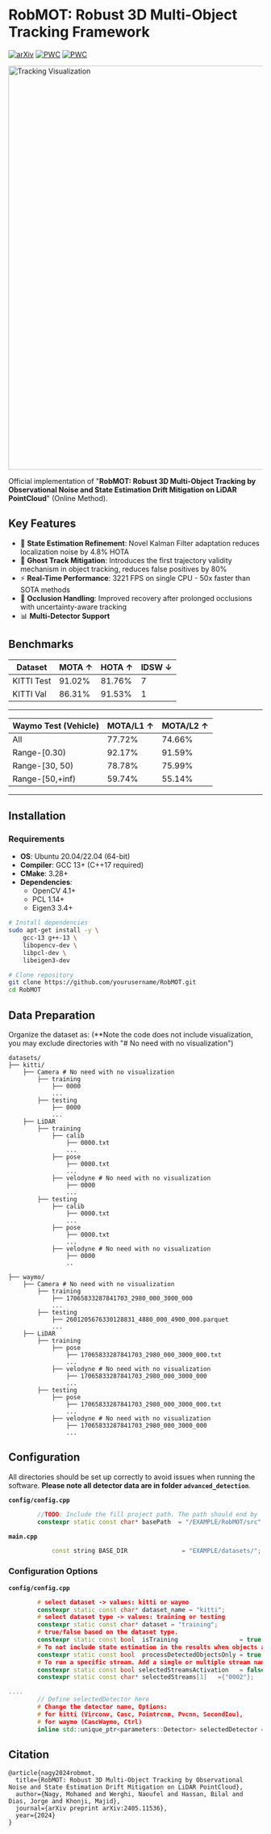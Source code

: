 # RobMOT: Robust 3D Multi-Object Tracking Framework

[![arXiv](https://img.shields.io/badge/arXiv-2405.11536-b31b1b.svg)](https://arxiv.org/abs/2405.11536)
[![PWC](https://img.shields.io/endpoint.svg?url=https://paperswithcode.com/badge/robmot-robust-3d-multi-object-tracking-by/multiple-object-tracking-on-kitti-test-online)](https://paperswithcode.com/sota/multiple-object-tracking-on-kitti-test-online?p=robmot-robust-3d-multi-object-tracking-by)
[![PWC](https://img.shields.io/endpoint.svg?url=https://paperswithcode.com/badge/robmot-robust-3d-multi-object-tracking-by/3d-multi-object-tracking-on-waymo-open-1)](https://paperswithcode.com/sota/3d-multi-object-tracking-on-waymo-open-1?p=robmot-robust-3d-multi-object-tracking-by)


<img src="docs/teaser.gif" alt="Tracking Visualization" width="800"/>

Official implementation of "**RobMOT: Robust 3D Multi-Object Tracking by Observational Noise and State Estimation Drift Mitigation on LiDAR PointCloud**" (Online Method). 

## Key Features
- 🚀 **State Estimation Refinement**: Novel Kalman Filter adaptation reduces localization noise by 4.8% HOTA
- 👻 **Ghost Track Mitigation**: Introduces the first trajectory validity mechanism in object tracking, reduces false positives by 80%
- ⚡ **Real-Time Performance**: 3221 FPS on single CPU - 50x faster than SOTA methods
- 🔄 **Occlusion Handling**: Improved recovery after prolonged occlusions with uncertainty-aware tracking
- 📊 **Multi-Detector Support**

## Benchmarks
| Dataset       | MOTA ↑ | HOTA ↑ | IDSW ↓ |
|---------------|--------|--------|--------|
| KITTI Test    |91.02%  | 81.76% | 7      |
| KITTI Val     |86.31%  | 91.53% | 1      |
-------------------------------------------

| Waymo Test (Vehicle)| MOTA/L1 ↑ | MOTA/L2 ↑ |
|---------------|--------|--------|
| All    |77.72%|74.66%|
Range-[0.30)|92.17%|91.59%|
Range-[30, 50)|78.78%|75.99%|
Range-[50,+inf)|59.74%|55.14%|
-------------------------------------------


## Installation

### Requirements
- **OS**: Ubuntu 20.04/22.04 (64-bit)
- **Compiler**: GCC 13+ (C++17 required)
- **CMake**: 3.28+
- **Dependencies**:
  - OpenCV 4.1+
  - PCL 1.14+
  - Eigen3 3.4+

```bash
# Install dependencies
sudo apt-get install -y \
    gcc-13 g++-13 \
    libopencv-dev \
    libpcl-dev \
    libeigen3-dev

# Clone repository
git clone https://github.com/yourusername/RobMOT.git
cd RobMOT

```
## Data Preparation
Organize the dataset as: (**Note the code does not include visualization, you may exclude directories with "# No need with no visualization")
```
datasets/
├── kitti/           
    ├── Camera # No need with no visualization
        ├── training 
            ├── 0000
            ...
        ├── testing
            ├── 0000
            ...
    ├── LiDAR
        ├── training
            ├── calib
                ├── 0000.txt
                ...
            ├── pose
                ├── 0000.txt
                ...
            ├── velodyne # No need with no visualization
                ├── 0000
                ...
        ├── testing
            ├── calib
                ├── 0000.txt
                ...
            ├── pose
                ├── 0000.txt
                ... 
            ├── velodyne # No need with no visualization
                ├── 0000
                ..

├── waymo/
    ├── Camera # No need with no visualization
        ├── training
            ├── 17065833287841703_2980_000_3000_000
            ...
        ├── testing
            ├── 2601205676330128831_4880_000_4900_000.parquet
            ...
    ├── LiDAR
        ├── training
            ├── pose
                ├── 17065833287841703_2980_000_3000_000.txt
                ...
            ├── velodyne # No need with no visualization
                ├── 17065833287841703_2980_000_3000_000
                ...
        ├── testing
            ├── pose
                ├── 17065833287841703_2980_000_3000_000.txt
                ...
            ├── velodyne # No need with no visualization
                ├── 17065833287841703_2980_000_3000_000
                ...
```

## Configuration
All directories should be set up correctly to avoid issues when running the software. **Please note all detector data are in folder `advanced_detection`**.

**`config/config.cpp`**
```cpp
        //TODO: Include the fill project path. The path should end by 'RobMOT/src'
        constexpr static const char* basePath  = "/EXAMPLE/RobMOT/src"; # The directory where you placed the repository, update "/EXAMPLE" only.
```
**`main.cpp`**
```cpp
            const string BASE_DIR               = "EXAMPLE/datasets/"; // TODO: Update to the dataset directory on your machine, update "/EXAMPLE" only.
```

### Configuration Options
**`config/config.cpp`**
```cpp
        # select dataset -> values: kitti or waymo
        constexpr static const char* dataset_name = "kitti";
        # select dataset type -> values: training or testing
        constexpr static const char* dataset = "training";
        # true/false based on the dataset type.   
        constexpr static const bool  isTraining                 = true;
        # To not include state estimation in the results when objects are occluded. (Note: some datasets do not have ground truth for occluded objects)
        constexpr static const bool  processDetectedObjectsOnly = true;
        # To run a specific stream. Add a single or multiple stream names to the list, and put true for the `selectedStreamsActivation`
        constexpr static const bool selectedStreamsActivation   = false; // To run specific stream/s
        constexpr static const char* selectedStreams[1]   ={"0002"};

....
        // Define selectedDetector here
        # Change the detector name, Options:
        # for kitti (Virconv, Casc, Pointrcnn, Pvcnn, SecondIou),
        # for waymo (CascWaymo, Ctrl)
        inline std::unique_ptr<parameters::Detector> selectedDetector = std::make_unique<Virconv>();
```
## Citation
```
@article{nagy2024robmot,
  title={RobMOT: Robust 3D Multi-Object Tracking by Observational Noise and State Estimation Drift Mitigation on LiDAR PointCloud},
  author={Nagy, Mohamed and Werghi, Naoufel and Hassan, Bilal and Dias, Jorge and Khonji, Majid},
  journal={arXiv preprint arXiv:2405.11536},
  year={2024}
}
```

